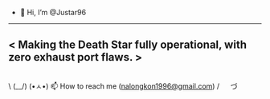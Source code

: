 - 👋 Hi, I’m @Justar96


 ________________________________________________________________________
< Making the Death Star fully operational, with zero exhaust port flaws. >
 ------------------------------------------------------------------------
  \
   \   (\__/)
        (•ㅅ•)  📫 How to reach me (nalongkon1996@gmail.com)
       / 　 づ 

















<!---
Justar96/Justar96 is a ✨ special ✨ repository because its `README.md` (this file) appears on your GitHub profile.
You can click the Preview link to take a look at your changes.
--->
